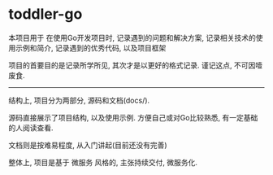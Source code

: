 # toddler-go
本项目用于 在使用Go开发项目时, 记录遇到的问题和解决方案, 记录相关技术的使用示例和简介,
记录遇到的优秀代码, 以及项目框架

项目的首要目的是记录所学所见, 其次才是以更好的格式记录. 谨记这点, 不可因噎废食.

---
结构上, 项目分为两部分, 源码和文档(docs/).

源码直接展示了项目结构, 以及使用示例. 方便自己或对Go比较熟悉, 有一定基础的人阅读查看.

文档则是按难易程度, 从入门讲起(目前还没有完善)

整体上, 项目是基于 微服务 风格的, 主张持续交付, 微服务化.

